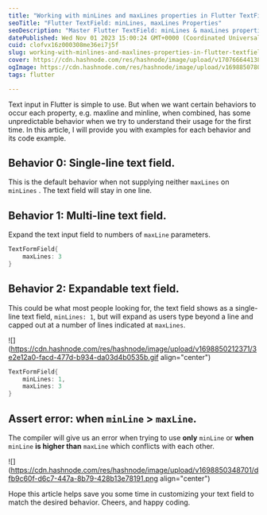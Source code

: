 ```yaml
---
title: "Working with minLines and maxLines properties in Flutter TextField"
seoTitle: "Flutter TextField: minLines, maxLines Properties"
seoDescription: "Master Flutter TextField: minLines & maxLines properties, single/multi-line fields, expandable input."
datePublished: Wed Nov 01 2023 15:00:24 GMT+0000 (Coordinated Universal Time)
cuid: clofvx16z000308me36ei7j5f
slug: working-with-minlines-and-maxlines-properties-in-flutter-textfield
cover: https://cdn.hashnode.com/res/hashnode/image/upload/v1707666441389/910a900d-4f3a-4788-bcd8-ad40a049797d.webp
ogImage: https://cdn.hashnode.com/res/hashnode/image/upload/v1698850780773/c7ac0b59-5330-49b1-990b-007a18b4120e.gif
tags: flutter

---
```


Text input in Flutter is simple to use. But when we want certain behaviors to occur each property, e.g. maxline and minline, when combined, has some unpredictable behavior when we try to understand their usage for the first time. In this article, I will provide you with examples for each behavior and its code example.

## Behavior 0: Single-line text field.

This is the default behavior when not supplying neither `maxLines` on `minLines` . The text field will stay in one line.

## Behavior 1: Multi-line text field.

Expand the text input field to numbers of `maxLine` parameters.

```dart
TextFormField{
    maxLines: 3
}
```

## Behavior 2: Expandable text field.

This could be what most people looking for, the text field shows as a single-line text field, `minLines: 1`, but will expand as users type beyond a line and capped out at a number of lines indicated at `maxLines`.

![](https://cdn.hashnode.com/res/hashnode/image/upload/v1698850212371/3e2e12a0-facd-477d-b934-da03d4b0535b.gif align="center")

```dart
TextFormField{
    minLines: 1,
    maxLines: 3
}
```

## Assert error: when `minLine` &gt; `maxLine`.

The compiler will give us an error when trying to use **only** `minLine` or **when** `minLine` **is higher than** `maxLine` which conflicts with each other.

![](https://cdn.hashnode.com/res/hashnode/image/upload/v1698850348701/dfb9c60f-d6c7-447a-8b79-428b13e78191.png align="center")

Hope this article helps save you some time in customizing your text field to match the desired behavior. Cheers, and happy coding.
